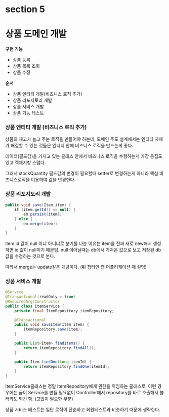 # section 5

# 상품 도메인 개발

**구현 기능**

- 상품 등록
- 상품 목록 조회
- 상품 수정

**순서**

- 상품 엔티티 개발(비즈니스 로직 추가)
- 상품 리포지토리 개발
- 상품 서비스 개발
- 상품 기능 테스트

### 상품 엔티티 개발 (비즈니스 로직 추가)

상품의 재고가 늘고 주는 로직을 만들어야 하는데, 도메인 주도 설계에서는 엔티티 자체가 해결할 수 있는 것들은 엔티티 안에 비즈니스 로직을 만드는게 좋다. 

데이터(필드값)을 가지고 있는 클래스 안에서 비즈니스 로직을 수행하는게 가장 응집도 있고 객체지향 스럽다.

그래서 stockQuantity 필드값의 변경이 필요할때 setter로 변경하는게 하니라 핵심 비즈니스로직을 이용하여 값을 변경한다.

### **상품 리포지토리 개발**

```java
public void save(Item item) {
	if (item.getId() == null) {
		em.persist(item);
	} else {
		em.merge(item);
	}
}
```

item id 값이 null 이냐 아니냐로 분기를 나눈 이유는 item을 진짜 새로 new해서 생성하면 id 값이 null이기 때문임. null 이아닐때는 db에서 가져온 값으로 보고 저장된 db 값을 수정하는 것으로 본다.

따라서 merge는 update같은 개념이다. (뒤 챕터인 웹 어플리케이션 때 설명)

### **상품 서비스 개발**

```java
@Service
@Transactional(readOnly = true)
@RequiredArgsConstructor
public class ItemService {
	private final ItemRepository itemRepository;

	@Transactional
	public void saveItem(Item item) {
		itemRepository.save(item);
	}

	public List<Item> findItems() {
		return itemRepository.findAll();
	}

	public Item findOne(Long itemId) {
		return itemRepository.findOne(itemId);
	}
}
```

ItemService클래스는 정말 ItemRepository에게 권한을 위임하는 클래스로, 이런 경우에는 굳이 Service를 만들 필요없이 Controller에서 repository를 바로 호출해서 불러와도 되긴 함. (고민이 필요한 부분)

상품 서비스 테스트는 일단 로직이 단순하고 회원테스트와 비슷하기 때문에 생략한다.